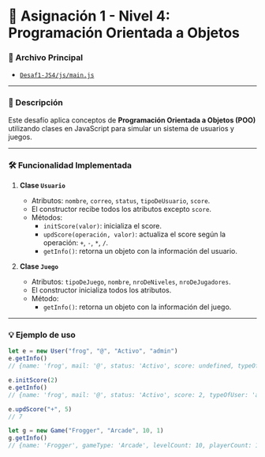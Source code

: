 # 🧠 Asignación 1 - Nivel 4: Programación Orientada a Objetos

### 📂 Archivo Principal
- [`Desaf1-JS4/js/main.js`](Desaf1-JS4/js/main.js)

---

### 📌 Descripción
Este desafío aplica conceptos de **Programación Orientada a Objetos (POO)** utilizando clases en JavaScript para simular un sistema de usuarios y juegos.

---

### 🛠️ Funcionalidad Implementada

1. **Clase `Usuario`**
   - Atributos: `nombre`, `correo`, `status`, `tipoDeUsuario`, `score`.
   - El constructor recibe todos los atributos excepto `score`.
   - Métodos:
     - `initScore(valor)`: inicializa el score.
     - `updScore(operación, valor)`: actualiza el score según la operación: `+`, `-`, `*`, `/`.
     - `getInfo()`: retorna un objeto con la información del usuario.

2. **Clase `Juego`**
   - Atributos: `tipoDeJuego`, `nombre`, `nroDeNiveles`, `nroDeJugadores`.
   - El constructor inicializa todos los atributos.
   - Método:
     - `getInfo()`: retorna un objeto con la información del juego.

---

### 💡 Ejemplo de uso

```js
let e = new User("frog", "@", "Activo", "admin")
e.getInfo()
// {name: 'frog', mail: '@', status: 'Activo', score: undefined, typeOfUser: 'admin'}

e.initScore(2)
e.getInfo()
// {name: 'frog', mail: '@', status: 'Activo', score: 2, typeOfUser: 'admin'}

e.updScore("+", 5)
// 7

let g = new Game("Frogger", "Arcade", 10, 1)
g.getInfo()
// {name: 'Frogger', gameType: 'Arcade', levelCount: 10, playerCount: 1}
